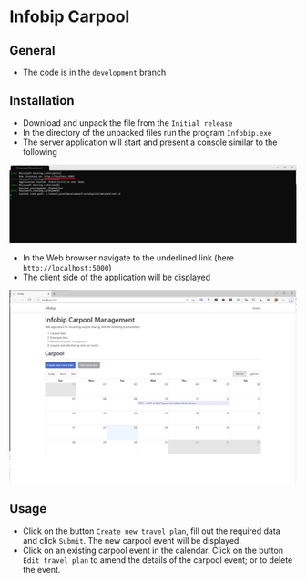 # Infobip Carpool
## General 
- The code is in the `development` branch

## Installation

- Download and unpack the file from the `Initial release`
- In the directory of the unpacked files run the program `Infobip.exe`
- The server application will start and present a console similar to the following 

![Server console](published_console.png)

- In the Web browser navigate to the underlined link (here `http://localhost:5000`)
- The client side of the application will be displayed

![Client browser](published_browser.png)

## Usage 
- Click on the button `Create new travel plan`, fill out the required data and click `Submit`. The new carpool event will be displayed.
- Click on an existing carpool event in the calendar. Click on the button `Edit travel plan` to amend the details of the 
  carpool event; or to delete the event.
